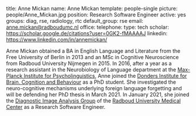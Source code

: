 title: Anne Mickan
name: Anne Mickan
template: people-single
picture: people/Anne_Mickan.jpg
position: Research Software Engineer
active: yes
groups: diag, rse, radiology, rtc
default_group: rse
email: anne.mickan@radboudumc.nl
office: 
telephone:
type: tech
scholar: https://scholar.google.de/citations?user=0GK2-fMAAAAJ
linkedin: https://www.linkedin.com/in/annemickan/

Anne Mickan obtained a BA in English Language and Literature from the Free University of Berlin in 2013 and an MSc in Cognitive Neuroscience from Radboud University Nijmegen in 2015. In 2016, after a year as a research assistant in the Neurobiology of Language department at the [Max-Planck Institute for Psycholinguistics](https://www.mpi.nl/), Anne joined the [Donders Institute for Brain, Cognition and Behaviour](https://www.ru.nl/donders/) as a PhD student. She investigated the neuro-cognitive mechanisms underlying foreign language forgetting and will be defending her PhD thesis in March 2021. In January 2021, she joined the [Diagnostic Image Analysis Group](https://www.diagnijmegen.nl/) of the [Radboud University Medical Center](https://www.radboudumc.nl/research) as a Research Software Engineer. 
